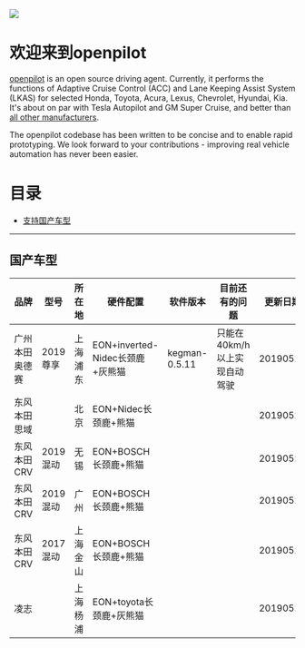 [![](https://i.imgur.com/xY2gdHv.png)](#)

欢迎来到openpilot
======

[openpilot](http://github.com/commaai/openpilot) is an open source driving agent. Currently, it performs the functions of Adaptive Cruise Control (ACC) and Lane Keeping Assist System (LKAS) for selected Honda, Toyota, Acura, Lexus, Chevrolet, Hyundai, Kia. It's about on par with Tesla Autopilot and GM Super Cruise, and better than [all other manufacturers](http://www.thedrive.com/tech/5707/the-war-for-autonomous-driving-part-iii-us-vs-germany-vs-japan).

The openpilot codebase has been written to be concise and to enable rapid prototyping. We look forward to your contributions - improving real vehicle automation has never been easier.

目录
=======================

* [支持国产车型](#supported-cars)

---


国产车型
------

| 品牌                 | 型号                     | 所在地    | 硬件配置 | 软件版本   | 目前还有的问题   | 更新日期 | 备注           |
| ---------------------| -------------------------| ---------------------| --------| ---------------| -----------------| ---------------|-------------------|
| 广州本田奥德赛                | 2019尊享              | 上海浦东      | EON+inverted-Nidec长颈鹿+灰熊猫     | kegman-0.5.11           | 只能在40km/h以上实现自动驾驶| 20190523          |              |
| 东风本田思域                |              | 北京 | EON+Nidec长颈鹿+熊猫     |            |  | 20190523       | |
| 东风本田CRV                | 2019 混动             | 无锡 | EON+BOSCH长颈鹿+熊猫     |            |  | 20190523       | |
| 东风本田CRV                | 2019 混动             | 广州 | EON+BOSCH长颈鹿+熊猫     |            |  | 20190523       | |
| 东风本田CRV                | 2017 混动             | 上海金山  | EON+BOSCH长颈鹿+熊猫     |            |  | 20190523       | |
| 凌志                |            | 上海杨浦  | EON+toyota长颈鹿+灰熊猫     |            |  | 20190523       | |
